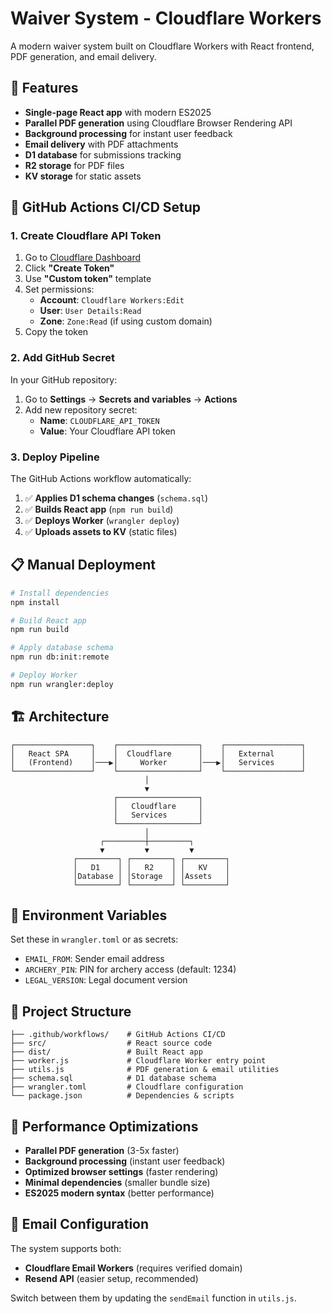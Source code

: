 # Waiver System - Cloudflare Workers

A modern waiver system built on Cloudflare Workers with React frontend, PDF generation, and email delivery.

## 🚀 Features

- **Single-page React app** with modern ES2025
- **Parallel PDF generation** using Cloudflare Browser Rendering API
- **Background processing** for instant user feedback
- **Email delivery** with PDF attachments
- **D1 database** for submissions tracking
- **R2 storage** for PDF files
- **KV storage** for static assets

## 🔧 GitHub Actions CI/CD Setup

### 1. Create Cloudflare API Token

1. Go to [Cloudflare Dashboard](https://dash.cloudflare.com/profile/api-tokens)
2. Click **"Create Token"**
3. Use **"Custom token"** template
4. Set permissions:
   - **Account**: `Cloudflare Workers:Edit`
   - **User**: `User Details:Read`
   - **Zone**: `Zone:Read` (if using custom domain)
5. Copy the token

### 2. Add GitHub Secret

In your GitHub repository:
1. Go to **Settings** → **Secrets and variables** → **Actions**
2. Add new repository secret:
   - **Name**: `CLOUDFLARE_API_TOKEN`
   - **Value**: Your Cloudflare API token

### 3. Deploy Pipeline

The GitHub Actions workflow automatically:
1. ✅ **Applies D1 schema changes** (`schema.sql`)
2. ✅ **Builds React app** (`npm run build`)
3. ✅ **Deploys Worker** (`wrangler deploy`)
4. ✅ **Uploads assets to KV** (static files)

## 📋 Manual Deployment

```bash
# Install dependencies
npm install

# Build React app
npm run build

# Apply database schema
npm run db:init:remote

# Deploy Worker
npm run wrangler:deploy
```

## 🏗️ Architecture

```
┌─────────────────┐    ┌──────────────────┐    ┌─────────────────┐
│   React SPA     │    │  Cloudflare      │    │   External      │
│   (Frontend)    │───▶│     Worker       │───▶│   Services      │
└─────────────────┘    └──────────────────┘    └─────────────────┘
                              │
                              ▼
                       ┌──────────────────┐
                       │   Cloudflare     │
                       │   Services       │
                       └──────────────────┘
                              │
                    ┌─────────┼─────────┐
                    ▼         ▼         ▼
              ┌─────────┐ ┌─────────┐ ┌─────────┐
              │   D1    │ │   R2    │ │   KV    │
              │Database │ │Storage  │ │Assets   │
              └─────────┘ └─────────┘ └─────────┘
```

## 🔑 Environment Variables

Set these in `wrangler.toml` or as secrets:

- `EMAIL_FROM`: Sender email address
- `ARCHERY_PIN`: PIN for archery access (default: 1234)
- `LEGAL_VERSION`: Legal document version

## 📁 Project Structure

```
├── .github/workflows/    # GitHub Actions CI/CD
├── src/                  # React source code
├── dist/                 # Built React app
├── worker.js             # Cloudflare Worker entry point
├── utils.js              # PDF generation & email utilities
├── schema.sql            # D1 database schema
├── wrangler.toml         # Cloudflare configuration
└── package.json          # Dependencies & scripts
```

## 🚀 Performance Optimizations

- **Parallel PDF generation** (3-5x faster)
- **Background processing** (instant user feedback)
- **Optimized browser settings** (faster rendering)
- **Minimal dependencies** (smaller bundle size)
- **ES2025 modern syntax** (better performance)

## 📧 Email Configuration

The system supports both:
- **Cloudflare Email Workers** (requires verified domain)
- **Resend API** (easier setup, recommended)

Switch between them by updating the `sendEmail` function in `utils.js`.
